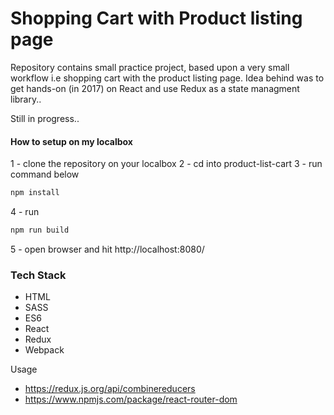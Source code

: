 # Shopping Cart with Product listing page
Repository contains small practice project, based upon a very small workflow i.e shopping cart with the product listing page.
Idea behind was to get hands-on (in 2017) on React and use Redux as a state managment library..

Still in progress..

#### How to setup on my localbox
 1 - clone the repository on your localbox
 2 - cd into product-list-cart
 3 - run command below

```bash
npm install
```
 4 - run 

```bash
npm run build
```
 5 - open browser and hit http://localhost:8080/

### Tech Stack
 - HTML 
 - SASS
 - ES6
 - React
 - Redux
 - Webpack

 Usage 
  - https://redux.js.org/api/combinereducers
  - https://www.npmjs.com/package/react-router-dom
